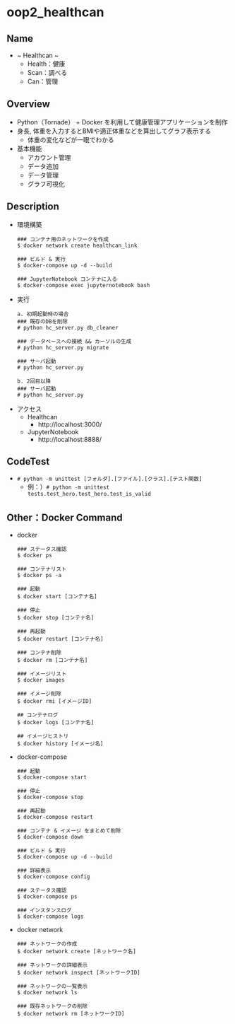 # oop2_healthcan
## Name
- ~ Healthcan ~
  - Health：健康
  - Scan：調べる
  - Can：管理

## Overview
- Python（Tornade） + Docker を利用して健康管理アプリケーションを制作
- 身長, 体重を入力するとBMIや適正体重などを算出してグラフ表示する
  - 体重の変化などが一眼でわかる
- 基本機能
  - アカウント管理
  - データ追加
  - データ管理
  - グラフ可視化

## Description
- 環境構築
  ```
  ### コンテナ用のネットワークを作成
  $ docker network create healthcan_link

  ### ビルド & 実行
  $ docker-compose up -d --build

  ### JupyterNotebook コンテナに入る
  $ docker-compose exec jupyternotebook bash
  ```
- 実行
  ```
  a. 初期起動時の場合
  ### 既存のDBを削除
  # python hc_server.py db_cleaner

  ### データベースへの接続 && カーソルの生成
  # python hc_server.py migrate

  ### サーバ起動
  # python hc_server.py

  b. 2回目以降
  ### サーバ起動
  # python hc_server.py
  ```
- アクセス
  - Healthcan
    - http://localhost:3000/
  - JupyterNotebook  
    - http://localhost:8888/

## CodeTest
- `# python -m unittest [フォルダ].[ファイル].[クラス].[テスト関数]`
  - 例：）`# python -m unittest tests.test_hero.test_hero.test_is_valid`

## Other：Docker Command
- docker
  ```
  ### ステータス確認
  $ docker ps
  
  ### コンテナリスト
  $ docker ps -a
  
  ### 起動
  $ docker start [コンテナ名]
  
  ### 停止
  $ docker stop [コンテナ名]
  
  ### 再起動
  $ docker restart [コンテナ名]
  
  ### コンテナ削除
  $ docker rm [コンテナ名]
  
  ### イメージリスト
  $ docker images
  
  ### イメージ削除
  $ docker rmi [イメージID]
  
  ## コンテナログ
  $ docker logs [コンテナ名]

  ## イメージヒストリ
  $ docker history [イメージ名]
  ```
 - docker-compose
   ```
   ### 起動
   $ docker-compose start
   
   ### 停止
   $ docker-compose stop
   
   ### 再起動
   $ docker-compose restart
   
   ### コンテナ & イメージ をまとめて削除
   $ docker-compose down
   
   ### ビルド & 実行
   $ docker-compose up -d --build
   
   ### 詳細表示
   $ docker-compose config
    
   ### ステータス確認
   $ docker-compose ps 

   ### インスタンスログ
   $ docker-compose logs
   ```
- docker network
  ```
  ### ネットワークの作成
  $ docker network create [ネットワーク名]
  
  ### ネットワークの詳細表示
  $ docker network inspect [ネットワークID]    
  
  ### ネットワークの一覧表示
  $ docker network ls
  
  ### 既存ネットワークの削除
  $ docker network rm [ネットワークID]
  ```
